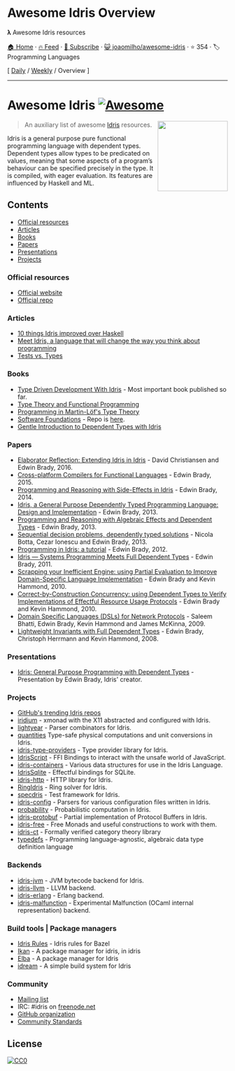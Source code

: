 # Awesome Idris Overview

𝛌 Awesome Idris resources

[🏠 Home](/README.md) · [🔥 Feed](https://test.trackawesomelist.com/joaomilho/awesome-idris/rss.xml) · [📮 Subscribe](https://trackawesomelist.us17.list-manage.com/subscribe?u=d2f0117aa829c83a63ec63c2f&id=36a103854c) · [😺 joaomilho/awesome-idris](https://github.com/joaomilho/awesome-idris) · ⭐ 354 · 🏷️ Programming Languages

[ [Daily](/content/joaomilho/awesome-idris/README.md) / [Weekly](/content/joaomilho/awesome-idris/week/README.md) / Overview ]

---

# Awesome Idris [![Awesome](https://cdn.rawgit.com/sindresorhus/awesome/d7305f38d29fed78fa85652e3a63e154dd8e8829/media/badge.svg)](https://github.com/sindresorhus/awesome)

[<img src="https://www.idris-lang.org/logo/logo.png" align="right" width="160">](https://www.idris-lang.org/)

> An auxiliary list of awesome [Idris](https://www.idris-lang.org/) resources.

Idris is a general purpose pure functional programming language with dependent types. Dependent types allow types to be predicated on values, meaning that some aspects of a program’s behaviour can be specified precisely in the type. It is compiled, with eager evaluation. Its features are influenced by Haskell and ML.

## Contents

*   [Official resources](#official-resources)
*   [Articles](#articles)
*   [Books](#books)
*   [Papers](#papers)
*   [Presentations](#presentations)
*   [Projects](#projects)

### Official resources

*   [Official website](https://www.idris-lang.org/)
*   [Official repo](https://github.com/idris-lang/Idris-dev)

### Articles

*   [10 things Idris improved over Haskell](https://deque.blog/2017/06/14/10-things-idris-improved-over-haskell/)
*   [Meet Idris, a language that will change the way you think about programming](https://crufter.com/idris-a-language-that-will-change-the-way-you-think-about-programming)
*   [Tests vs. Types](http://kevinmahoney.co.uk/articles/tests-vs-types/)

### Books

*   [Type Driven Development With Idris](https://www.manning.com/books/type-driven-development-with-idris) - Most important book published so far.
*   [Type Theory and Functional Programming](https://www.cs.kent.ac.uk/people/staff/sjt/TTFP/)
*   [Programming in Martin-Löf's Type Theory](http://www.cse.chalmers.se/research/group/logic/book/book.pdf)
*   [Software Foundations](https://idris-hackers.github.io/software-foundations/pdf/sf-idris-2018.pdf) - Repo is [here](https://github.com/idris-hackers/software-foundations).
*   [Gentle Introduction to Dependent Types with Idris](https://leanpub.com/gidti)

### Papers

*   [Elaborator Reflection: Extending Idris in Idris](https://eb.host.cs.st-andrews.ac.uk/drafts/elab-reflection.pdf) - David Christiansen and Edwin Brady, 2016.
*   [Cross-platform Compilers for Functional Languages](https://eb.host.cs.st-andrews.ac.uk/drafts/compile-idris.pdf) - Edwin Brady, 2015.
*   [Programming and Reasoning with Side-Effects in Idris](https://eb.host.cs.st-andrews.ac.uk/drafts/eff-tutorial.pdf) - Edwin Brady, 2014.
*   [Idris, a General Purpose Dependently Typed Programming Language: Design and Implementation](https://pdfs.semanticscholar.org/1407/220ca09070233dca256433430d29e5321dc2.pdf) - Edwin Brady, 2013.
*   [Programming and Reasoning with Algebraic Effects and Dependent Types](https://eb.host.cs.st-andrews.ac.uk/drafts/effects.pdf) - Edwin Brady, 2013.
*   [Sequential decision problems, dependently typed solutions](http://eb.host.cs.st-andrews.ac.uk/writings/plmms13.pdf) - Nicola Botta, Cezar Ionescu and Edwin Brady, 2013.
*   [Programming in Idris: a tutorial](http://eb.host.cs.st-andrews.ac.uk/writings/idris-tutorial.pdf) - Edwin Brady, 2012.
*   [Idris — Systems Programming Meets Full Dependent Types](https://eb.host.cs.st-andrews.ac.uk/writings/plpv11.pdf) - Edwin Brady, 2011.
*   [Scrapping your Inefficient Engine: using Partial Evaluation to Improve Domain-Specific Language Implementation](http://eb.host.cs.st-andrews.ac.uk/writings/icfp10.pdf) - Edwin Brady and Kevin Hammond, 2010.
*   [Correct-by-Construction Concurrency: using Dependent Types to Verify Implementations of Effectful Resource Usage Protocols](http://eb.host.cs.st-andrews.ac.uk/writings/fi-cbc.pdf) - Edwin Brady and Kevin Hammond, 2010.
*   [Domain Specific Languages (DSLs) for Network Protocols](http://eb.host.cs.st-andrews.ac.uk/drafts/ngna2009-dsl.pdf) - Saleem Bhatti, Edwin Brady, Kevin Hammond and James McKinna, 2009.
*   [Lightweight Invariants with Full Dependent Types](http://eb.host.cs.st-andrews.ac.uk/drafts/tfp08.pdf) - Edwin Brady, Christoph Herrmann and Kevin Hammond, 2008.

### Presentations

*   [Idris: General Purpose Programming with Dependent Types](https://www.youtube.com/watch?v=vkIlW797JN8) - Presentation by Edwin Brady, Idris' creator.

### Projects

*   [GitHub's trending Idris repos](https://github.com/trending/idris)
*   [iridium](https://github.com/puffnfresh/iridium) - xmonad with the X11 abstracted and configured with Idris.
*   [lightyear](https://github.com/ziman/lightyear) - Parser combinators for Idris.
*   [quantities](https://github.com/timjb/quantities) Type-safe physical computations and unit conversions in Idris.
*   [idris-type-providers](https://github.com/david-christiansen/idris-type-providers) - Type provider library for Idris.
*   [IdrisScript](https://github.com/idris-hackers/IdrisScript) - FFI Bindings to interact with the unsafe world of JavaScript.
*   [idris-containers](https://github.com/jfdm/idris-containers) - Various data structures for use in the Idris Language.
*   [IdrisSqlite](https://github.com/david-christiansen/IdrisSqlite) - Effectful bindings for SQLite.
*   [idris-http](https://github.com/uwap/idris-http) - HTTP library for Idris.
*   [RingIdris](https://github.com/FranckS/RingIdris) - Ring solver for Idris.
*   [specdris](https://github.com/pheymann/specdris) - Test framework for Idris.
*   [idris-config](https://github.com/jfdm/idris-config) - Parsers for various configuration files written in Idris.
*   [probability](https://github.com/BlackBrane/probability) - Probabilistic computation in Idris.
*   [idris-protobuf](https://github.com/google/idris-protobuf) - Partial implementation of Protocol Buffers in Idris.
*   [idris-free](https://github.com/idris-hackers/idris-free) - Free Monads and useful constructions to work with them.
*   [idris-ct](https://github.com/statebox/idris-ct) - Formally verified category theory library
*   [typedefs](https://github.com/typedefs/typedefs) - Programming language-agnostic, algebraic data type definition language

### Backends

*   [idris-jvm](https://github.com/mmhelloworld/idris-jvm) - JVM bytecode backend for Idris.
*   [idris-llvm](https://github.com/idris-hackers/idris-llvm) - LLVM backend.
*   [idris-erlang](https://github.com/lenary/idris-erlang) - Erlang backend.
*   [idris-malfunction](https://github.com/stedolan/idris-malfunction) - Experimental Malfunction (OCaml internal representation) backend.

### Build tools | Package managers

*   [Idris Rules](http://idris.build) - Idris rules for Bazel
*   [Ikan](https://github.com/idris-industry/ikan) - A package manager for idris, in idris
*   [Elba](https://github.com/elba/elba) - A package manager for Idris
*   [idream](https://github.com/idream-build/idream) - A simple build system for Idris

### Community

*   [Mailing list](http://groups.google.com/group/idris-lang)
*   IRC: #idris on [freenode.net](https://webchat.freenode.net/)
*   [GitHub organization](https://github.com/idris-hackers)
*   [Community Standards](https://www.idris-lang.org/documentation/community-standards/)

## License

[![CC0](http://mirrors.creativecommons.org/presskit/buttons/88x31/svg/cc-zero.svg)](https://creativecommons.org/publicdomain/zero/1.0/)

